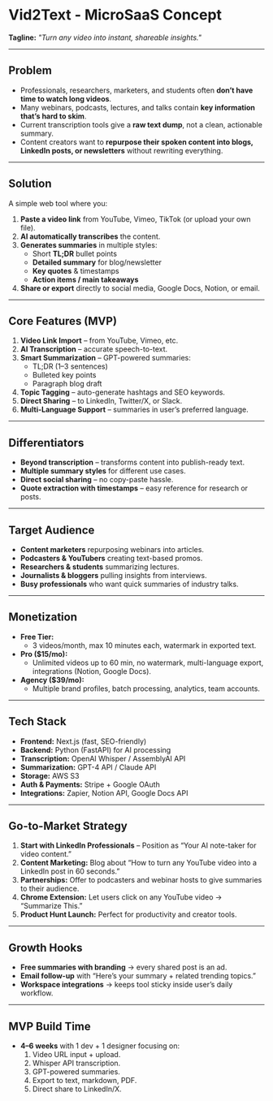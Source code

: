 
# Vid2Text - MicroSaaS Concept

**Tagline:** *"Turn any video into instant, shareable insights."*  

---

## Problem
- Professionals, researchers, marketers, and students often **don’t have time to watch long videos**.  
- Many webinars, podcasts, lectures, and talks contain **key information that’s hard to skim**.  
- Current transcription tools give a **raw text dump**, not a clean, actionable summary.  
- Content creators want to **repurpose their spoken content into blogs, LinkedIn posts, or newsletters** without rewriting everything.  

---

## Solution
A simple web tool where you:  
1. **Paste a video link** from YouTube, Vimeo, TikTok (or upload your own file).  
2. **AI automatically transcribes** the content.  
3. **Generates summaries** in multiple styles:
   - Short **TL;DR** bullet points  
   - **Detailed summary** for blog/newsletter  
   - **Key quotes** & timestamps  
   - **Action items / main takeaways**  
4. **Share or export** directly to social media, Google Docs, Notion, or email.  

---

## Core Features (MVP)
1. **Video Link Import** – from YouTube, Vimeo, etc.  
2. **AI Transcription** – accurate speech-to-text.  
3. **Smart Summarization** – GPT-powered summaries:
   - TL;DR (1–3 sentences)  
   - Bulleted key points  
   - Paragraph blog draft  
4. **Topic Tagging** – auto-generate hashtags and SEO keywords.  
5. **Direct Sharing** – to LinkedIn, Twitter/X, or Slack.  
6. **Multi-Language Support** – summaries in user’s preferred language.  

---

## Differentiators
- **Beyond transcription** – transforms content into publish-ready text.  
- **Multiple summary styles** for different use cases.  
- **Direct social sharing** – no copy-paste hassle.  
- **Quote extraction with timestamps** – easy reference for research or posts.  

---

## Target Audience
- **Content marketers** repurposing webinars into articles.  
- **Podcasters & YouTubers** creating text-based promos.  
- **Researchers & students** summarizing lectures.  
- **Journalists & bloggers** pulling insights from interviews.  
- **Busy professionals** who want quick summaries of industry talks.  

---

## Monetization
- **Free Tier:**  
  - 3 videos/month, max 10 minutes each, watermark in exported text.  
- **Pro ($15/mo):**  
  - Unlimited videos up to 60 min, no watermark, multi-language export, integrations (Notion, Google Docs).  
- **Agency ($39/mo):**  
  - Multiple brand profiles, batch processing, analytics, team accounts.  

---

## Tech Stack
- **Frontend:** Next.js (fast, SEO-friendly)  
- **Backend:** Python (FastAPI) for AI processing  
- **Transcription:** OpenAI Whisper / AssemblyAI API  
- **Summarization:** GPT-4 API / Claude API  
- **Storage:** AWS S3  
- **Auth & Payments:** Stripe + Google OAuth  
- **Integrations:** Zapier, Notion API, Google Docs API  

---

## Go-to-Market Strategy
1. **Start with LinkedIn Professionals** – Position as “Your AI note-taker for video content.”  
2. **Content Marketing:** Blog about “How to turn any YouTube video into a LinkedIn post in 60 seconds.”  
3. **Partnerships:** Offer to podcasters and webinar hosts to give summaries to their audience.  
4. **Chrome Extension:** Let users click on any YouTube video → “Summarize This.”  
5. **Product Hunt Launch:** Perfect for productivity and creator tools.  

---

## Growth Hooks
- **Free summaries with branding** → every shared post is an ad.  
- **Email follow-up** with “Here’s your summary + related trending topics.”  
- **Workspace integrations** → keeps tool sticky inside user’s daily workflow.  

---

## MVP Build Time
- **4–6 weeks** with 1 dev + 1 designer focusing on:
  1. Video URL input + upload.  
  2. Whisper API transcription.  
  3. GPT-powered summaries.  
  4. Export to text, markdown, PDF.  
  5. Direct share to LinkedIn/X.  

